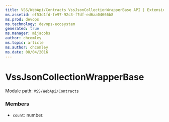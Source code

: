 ```yaml
---
title: VSS/WebApi/Contracts VssJsonCollectionWrapperBase API | Extensions for Azure DevOps Services
ms.assetid: ef53d1fd-fe97-92c3-f7df-ed6aa04666b8
ms.prod: devops
ms.technology: devops-ecosystem
generated: true
ms.manager: mijacobs
author: chcomley
ms.topic: article
ms.author: chcomley
ms.date: 08/04/2016
---
```


# VssJsonCollectionWrapperBase

Module path: `VSS/WebApi/Contracts`


### Members

* `count`: number. 

